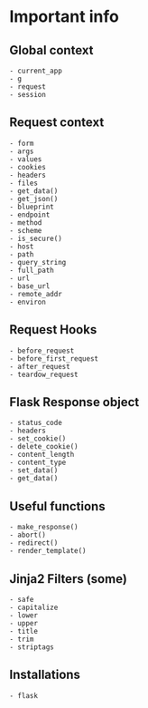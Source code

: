 # Important info

## Global context
    - current_app
    - g
    - request
    - session

## Request context
    - form
    - args
    - values
    - cookies
    - headers
    - files
    - get_data()
    - get_json()
    - blueprint
    - endpoint
    - method
    - scheme
    - is_secure()
    - host
    - path
    - query_string
    - full_path
    - url
    - base_url
    - remote_addr
    - environ

## Request Hooks
    - before_request
    - before_first_request
    - after_request
    - teardow_request

## Flask Response object
    - status_code
    - headers
    - set_cookie()
    - delete_cookie()
    - content_length
    - content_type
    - set_data()
    - get_data()

## Useful functions
    - make_response()
    - abort()
    - redirect()
    - render_template()

## Jinja2 Filters (some)
    - safe
    - capitalize
    - lower
    - upper
    - title
    - trim 
    - striptags

## Installations
    - flask